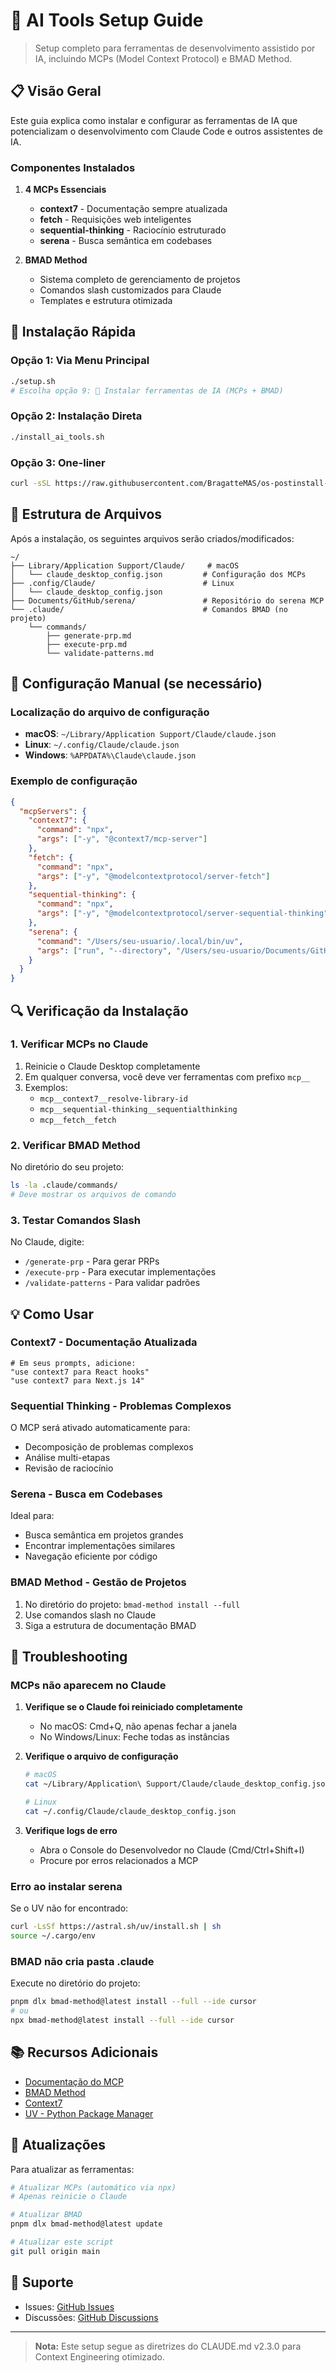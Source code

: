 # 🤖 AI Tools Setup Guide

> Setup completo para ferramentas de desenvolvimento assistido por IA, incluindo MCPs (Model Context Protocol) e BMAD Method.

## 📋 Visão Geral

Este guia explica como instalar e configurar as ferramentas de IA que potencializam o desenvolvimento com Claude Code e outros assistentes de IA.

### Componentes Instalados

1. **4 MCPs Essenciais**
   - **context7** - Documentação sempre atualizada
   - **fetch** - Requisições web inteligentes
   - **sequential-thinking** - Raciocínio estruturado
   - **serena** - Busca semântica em codebases

2. **BMAD Method**
   - Sistema completo de gerenciamento de projetos
   - Comandos slash customizados para Claude
   - Templates e estrutura otimizada

## 🚀 Instalação Rápida

### Opção 1: Via Menu Principal

```bash
./setup.sh
# Escolha opção 9: 🤖 Instalar ferramentas de IA (MCPs + BMAD)
```

### Opção 2: Instalação Direta

```bash
./install_ai_tools.sh
```

### Opção 3: One-liner

```bash
curl -sSL https://raw.githubusercontent.com/BragatteMAS/os-postinstall-scripts/main/install_ai_tools.sh | bash
```

## 📁 Estrutura de Arquivos

Após a instalação, os seguintes arquivos serão criados/modificados:

```
~/
├── Library/Application Support/Claude/     # macOS
│   └── claude_desktop_config.json         # Configuração dos MCPs
├── .config/Claude/                        # Linux
│   └── claude_desktop_config.json
├── Documents/GitHub/serena/               # Repositório do serena MCP
└── .claude/                               # Comandos BMAD (no projeto)
    └── commands/
        ├── generate-prp.md
        ├── execute-prp.md
        └── validate-patterns.md
```

## 🔧 Configuração Manual (se necessário)

### Localização do arquivo de configuração

- **macOS**: `~/Library/Application Support/Claude/claude.json`
- **Linux**: `~/.config/Claude/claude.json`
- **Windows**: `%APPDATA%\Claude\claude.json`

### Exemplo de configuração

```json
{
  "mcpServers": {
    "context7": {
      "command": "npx",
      "args": ["-y", "@context7/mcp-server"]
    },
    "fetch": {
      "command": "npx",
      "args": ["-y", "@modelcontextprotocol/server-fetch"]
    },
    "sequential-thinking": {
      "command": "npx",
      "args": ["-y", "@modelcontextprotocol/server-sequential-thinking"]
    },
    "serena": {
      "command": "/Users/seu-usuario/.local/bin/uv",
      "args": ["run", "--directory", "/Users/seu-usuario/Documents/GitHub/serena", "serena-mcp-server"]
    }
  }
}
```

## 🔍 Verificação da Instalação

### 1. Verificar MCPs no Claude

1. Reinicie o Claude Desktop completamente
2. Em qualquer conversa, você deve ver ferramentas com prefixo `mcp__`
3. Exemplos:
   - `mcp__context7__resolve-library-id`
   - `mcp__sequential-thinking__sequentialthinking`
   - `mcp__fetch__fetch`

### 2. Verificar BMAD Method

No diretório do seu projeto:

```bash
ls -la .claude/commands/
# Deve mostrar os arquivos de comando
```

### 3. Testar Comandos Slash

No Claude, digite:
- `/generate-prp` - Para gerar PRPs
- `/execute-prp` - Para executar implementações
- `/validate-patterns` - Para validar padrões

## 💡 Como Usar

### Context7 - Documentação Atualizada

```
# Em seus prompts, adicione:
"use context7 para React hooks"
"use context7 para Next.js 14"
```

### Sequential Thinking - Problemas Complexos

O MCP será ativado automaticamente para:
- Decomposição de problemas complexos
- Análise multi-etapas
- Revisão de raciocínio

### Serena - Busca em Codebases

Ideal para:
- Busca semântica em projetos grandes
- Encontrar implementações similares
- Navegação eficiente por código

### BMAD Method - Gestão de Projetos

1. No diretório do projeto: `bmad-method install --full`
2. Use comandos slash no Claude
3. Siga a estrutura de documentação BMAD

## 🐛 Troubleshooting

### MCPs não aparecem no Claude

1. **Verifique se o Claude foi reiniciado completamente**
   - No macOS: Cmd+Q, não apenas fechar a janela
   - No Windows/Linux: Feche todas as instâncias

2. **Verifique o arquivo de configuração**
   ```bash
   # macOS
   cat ~/Library/Application\ Support/Claude/claude_desktop_config.json
   
   # Linux
   cat ~/.config/Claude/claude_desktop_config.json
   ```

3. **Verifique logs de erro**
   - Abra o Console do Desenvolvedor no Claude (Cmd/Ctrl+Shift+I)
   - Procure por erros relacionados a MCP

### Erro ao instalar serena

Se o UV não for encontrado:
```bash
curl -LsSf https://astral.sh/uv/install.sh | sh
source ~/.cargo/env
```

### BMAD não cria pasta .claude

Execute no diretório do projeto:
```bash
pnpm dlx bmad-method@latest install --full --ide cursor
# ou
npx bmad-method@latest install --full --ide cursor
```

## 📚 Recursos Adicionais

- [Documentação do MCP](https://modelcontextprotocol.io)
- [BMAD Method](https://github.com/bmadcode/BMAD-METHOD)
- [Context7](https://context7.io)
- [UV - Python Package Manager](https://astral.sh/uv)

## 🔄 Atualizações

Para atualizar as ferramentas:

```bash
# Atualizar MCPs (automático via npx)
# Apenas reinicie o Claude

# Atualizar BMAD
pnpm dlx bmad-method@latest update

# Atualizar este script
git pull origin main
```

## 🤝 Suporte

- Issues: [GitHub Issues](https://github.com/BragatteMAS/os-postinstall-scripts/issues)
- Discussões: [GitHub Discussions](https://github.com/BragatteMAS/os-postinstall-scripts/discussions)

---

> **Nota:** Este setup segue as diretrizes do CLAUDE.md v2.3.0 para Context Engineering otimizado.